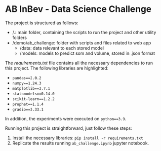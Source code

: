 # AB InBev - Data Science Challenge

The project is structured as follows:

- /.: main folder, containing the scripts to run the project and other utility folders
- /demo/ab_challenge: folder with scripts and files related to web app
    - /data: data relevant to each stored model
    - /models: models to predict som and volume, stored in .json format 

The *requirements.txt* file contains all the necessary dependencies to run this project. The following libraries are highlighted:

- `pandas==2.0.2`
- `numpy==1.24.3`
- `matplotlib==3.7.1`
- `statsmodels==0.14.0`
- `scikit-learn==1.2.2`
- `prophet==1.1.4`
- `gradio==3.33.1`

In addition, the experiments were executed on `python==3.9`.

Running this project is straightforward, just follow these steps:

1. Install the necessary libraries: `pip install -r requirements.txt`
2. Replicate the results running `ab_challenge.ipynb` jupyter notebook.